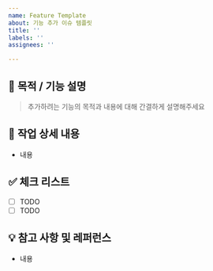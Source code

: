 ```yaml
---
name: Feature Template
about: 기능 추가 이슈 템플릿
title: ''
labels: ''
assignees: ''

---
```


## 📌 목적 / 기능 설명

> 추가하려는 기능의 목적과 내용에 대해 간결하게 설명해주세요


## 📝 작업 상세 내용
- 내용


## ✅ 체크 리스트
- [ ] TODO
- [ ] TODO

## 💡 참고 사항 및 레퍼런스
- 내용
